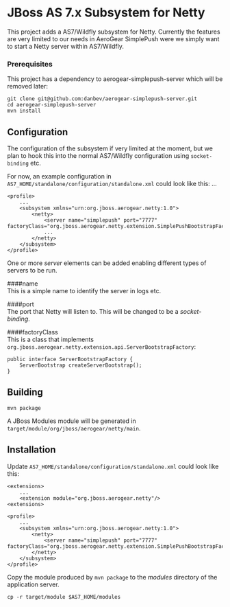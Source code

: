 # JBoss AS 7.x Subsystem for Netty
This project adds a AS7/Wildfly subsystem for Netty. Currently the features are very limited to our needs in 
AeroGear SimplePush were we simply want to start a Netty server within AS7/Wildfly.

### Prerequisites
This project has a dependency to aerogear-simplepush-server which will be removed later:

    git clone git@github.com:danbev/aerogear-simplepush-server.git
    cd aerogear-simplepush-server
    mvn install

## Configuration
The configuration of the subsystem if very limited at the moment, but we plan to hook this into the normal AS7/Wildfly
configuration using ```socket-binding``` etc.  

For now, an example configuration in ```AS7_HOME/standalone/configuration/standalone.xml``` could look like this:
    <extensions>
        ...
        <extension module="org.jboss.aerogear.netty"/>
    <extensions>

    <profile>
        ...
        <subsystem xmlns="urn:org.jboss.aerogear.netty:1.0">
            <netty>
                <server name="simplepush" port="7777" factoryClass="org.jboss.aerogear.netty.extension.SimplePushBootstrapFactory"/>
                ...
            </netty>
        </subsystem>
    </profile>    
One or more _server_ elements can be added enabling different types of servers to be run.  

####name  
This is a simple name to identify the server in logs etc.

####port  
The port that Netty will listen to. This will be changed to be a _socket-binding_.

####factoryClass  
This is a class that implements ```org.jboss.aerogear.netty.extension.api.ServerBootstrapFactory```:

    public interface ServerBootstrapFactory {
        ServerBootstrap createServerBootstrap();
    }

## Building

    mvn package
    
A JBoss Modules module will be generated in ```target/module/org/jboss/aerogear/netty/main```.    

## Installation
Update ```AS7_HOME/standalone/configuration/standalone.xml``` could look like this:

    <extensions>
        ...
        <extension module="org.jboss.aerogear.netty"/>
    <extensions>
    
    <profile>
        ...
        <subsystem xmlns="urn:org.jboss.aerogear.netty:1.0">
            <netty>
                <server name="simplepush" port="7777" factoryClass="org.jboss.aerogear.netty.extension.SimplePushBootstrapFactory"/>
            </netty>
        </subsystem>
    </profile>
    
Copy the module produced by ```mvn package``` to the _modules_ directory of the application server.

    cp -r target/module $AS7_HOME/modules
    
    
    